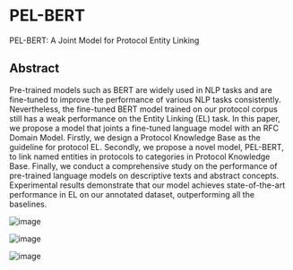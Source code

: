 # PEL-BERT
PEL-BERT: A Joint Model for Protocol Entity Linking
## Abstract    
Pre-trained models such as BERT are widely used in NLP tasks and are fine-tuned to improve the performance of various NLP tasks consistently. Nevertheless, the fine-tuned BERT model trained on our protocol corpus still has a weak performance on the Entity Linking (EL) task. In this paper, we propose a model that joints a fine-tuned language model with an RFC Domain Model. Firstly, we design a Protocol Knowledge Base as the guideline for protocol EL. Secondly, we propose a novel model, PEL-BERT, to link named entities in protocols to categories in Protocol Knowledge Base. Finally, we conduct a comprehensive study on the performance of pre-trained language models on descriptive texts and abstract concepts. Experimental results demonstrate that our model achieves state-of-the-art performance in EL on our annotated dataset, outperforming all the baselines.  

![image](https://github.com/ISCAS-ITECHS/PEL-BERT/data/model.png)  

![image](https://github.com/ISCAS-ITECHS/PEL-BERT/data/overview.png)  

![image](https://github.com/ISCAS-ITECHS/PEL-BERT/data/model.png)  



